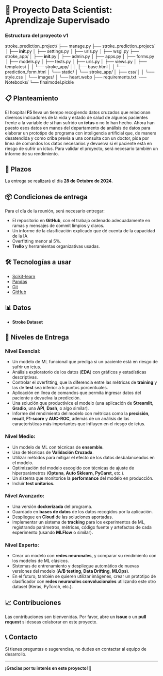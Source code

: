 # 🏥 Proyecto Data Scientist: Aprendizaje Supervisado

### Estructura del proyecto v1

stroke_prediction_project/
├── manage.py
├── stroke_prediction_project/
│   ├── __init__.py
│   ├── settings.py
│   ├── urls.py
│   ├── wsgi.py
├── stroke_app/
│   ├── __init__.py
│   ├── admin.py
│   ├── apps.py
│   ├── forms.py
│   ├── models.py
│   ├── tests.py
│   ├── urls.py
│   ├── views.py
│   ├── templates/
│   │   └── stroke_app/
│   │       ├── base.html
│   │       └── prediction_form.html
│   └── static/
│       └── stroke_app/
│           ├── css/
│           │   └── style.css
│           └── images/
│               └── heart.webp
├── requirements.txt
└── Notebooks/
    └── finalmodel.pickle

## 📋 Planteamiento
El hospital **F5** lleva un tiempo recogiendo datos cruzados que relacionan diversos indicadores de la vida y estado de salud de algunos pacientes frente a la variable de si han sufrido un **ictus** o no lo han hecho. Ahora han puesto esos datos en manos del departamento de análisis de datos para elaborar un prototipo de programa con inteligencia artificial que, de manera desatendida y como criba previa a una consulta con un doctor, pida por línea de comandos los datos necesarios y devuelva si el paciente está en riesgo de sufrir un ictus. Para validar el proyecto, será necesario también un informe de su rendimiento.

## 📅 Plazos
La entrega se realizará el día **28 de Octubre de 2024**.

## 📦 Condiciones de entrega
Para el día de la reunión, será necesario entregar:
- El repositorio en **GitHub**, con el trabajo ordenado adecuadamente en ramas y mensajes de commit limpios y claros.
- Un informe de la clasificación explicado que dé cuenta de la capacidad de la IA.
- Overfitting menor al 5%.
- **Trello** y herramientas organizativas usadas.

## 🛠️ Tecnologías a usar
- [Scikit-learn](https://scikit-learn.org/)
- [Pandas](https://pandas.pydata.org/)
- [Git](https://git-scm.com/)
- [GitHub](https://github.com/)

## 📊 Datos
- **Stroke Dataset**

## 🎯 Niveles de Entrega

### **Nivel Esencial:**
- Un modelo de ML funcional que prediga si un paciente está en riesgo de sufrir un ictus.
- Análisis exploratorio de los datos (**EDA**) con gráficos y estadísticas descriptivas.
- Controlar el overfitting, que la diferencia entre las métricas de **training** y las de **test** sea inferior a 5 puntos porcentuales.
- Aplicación en línea de comandos que permita ingresar datos del paciente y devuelva la predicción.
- Una solución que productivice el modelo (una aplicación de **Streamlit**, **Gradio**, una **API**, **Dash**, o algo similar).
- Informe del rendimiento del modelo con métricas como la **precisión**, **recall**, **F1-score** y **AUC-ROC**, además de un análisis de las características más importantes que influyen en el riesgo de ictus.

### **Nivel Medio:**
- Un modelo de ML con técnicas de **ensemble**.
- Uso de técnicas de **Validación Cruzada**.
- Utilizar métodos para mitigar el efecto de los datos desbalanceados en el modelo.
- Optimización del modelo escogido con técnicas de ajuste de hiperparámetros (**Optuna**, **Auto Sklearn**, **PyCaret**, etc.).
- Un sistema que monitorice la **performance** del modelo en producción.
- Incluir **test unitarios**.

### **Nivel Avanzado:**
- Una versión **dockerizada** del programa.
- Guardado en **bases de datos** de los datos recogidos por la aplicación.
- Despliegue en **Cloud** de las soluciones aportadas.
- Implementar un sistema de **tracking** para los experimentos de ML, registrando parámetros, métricas, código fuente y artefactos de cada experimento (usando **MLFlow** o similar).

### **Nivel Experto:**
- Crear un modelo con **redes neuronales**, y comparar su rendimiento con los modelos de ML clásicos.
- Sistemas de entrenamiento y despliegue automático de nuevas versiones del modelo (**A/B testing**, **Data Drifting**, **MLOps**).
- En el futuro, también se quieren utilizar imágenes, crear un prototipo de clasificador con **redes neuronales convolucionales** utilizando este otro dataset (Keras, PyTorch, etc.).

## 📈 Contribuciones
Las contribuciones son bienvenidas. Por favor, abre un **issue** o un **pull request** si deseas colaborar en este proyecto.

## 📞 Contacto
Si tienes preguntas o sugerencias, no dudes en contactar al equipo de desarrollo.

---

**¡Gracias por tu interés en este proyecto! 🚀**
